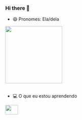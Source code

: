 ### Hi there 👋
- 😄 Pronomes: Ela/dela

<div>
    <a href="https://github.com/ThePhoenix0706">
    <img height="180em" src="https://github-readme-stats.vercel.app/api/top-langs/?username=ThePhoenix0607&layout=compact&langs_count=8&theme=radical" />
      </a>
</div>


##

- 💻 O que eu estou aprendendo

<img align="center" height="30" width="40" src="https://cdn.jsdelivr.net/gh/devicons/devicon/icons/javascript/javascript-plain.svg" />
